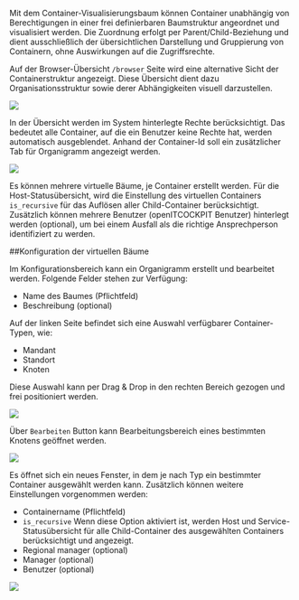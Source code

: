 Mit dem Container-Visualisierungsbaum können Container unabhängig von Berechtigungen in einer frei definierbaren
Baumstruktur angeordnet und visualisiert werden. Die Zuordnung erfolgt per Parent/Child-Beziehung und dient
ausschließlich der übersichtlichen Darstellung und Gruppierung von Containern, ohne Auswirkungen auf die Zugriffsrechte.

Auf der Browser-Übersicht `/browser` Seite wird eine alternative Sicht der Containerstruktur angezeigt. Diese Übersicht
dient dazu Organisationsstruktur sowie derer Abhängigkeiten visuell darzustellen.

![](/images/organizational_trees/status_tree.png)

In der Übersicht werden im System hinterlegte Rechte berücksichtigt. Das bedeutet alle Container, auf die ein Benutzer
keine Rechte hat, werden automatisch ausgeblendet. Anhand der Container-Id soll ein zusätzlicher Tab für Organigramm angezeigt werden.

![](/images/organizational_trees/browser_tree.png)

Es können mehrere virtuelle Bäume, je Container erstellt werden. Für die
Host-Statusübersicht, wird die Einstellung des virtuellen Containers `is_recursive` für das Auflösen aller
Child-Container
berücksichtigt. Zusätzlich können mehrere Benutzer (openITCOCKPIT Benutzer) hinterlegt werden (optional), um bei einem
Ausfall als die richtige Ansprechperson identifiziert zu werden.

##Konfiguration der virtuellen Bäume

Im Konfigurationsbereich kann ein Organigramm erstellt und bearbeitet werden. Folgende Felder stehen zur Verfügung:

* Name des Baumes (Pflichtfeld)
* Beschreibung (optional)

Auf der linken Seite befindet sich eine Auswahl verfügbarer Container-Typen, wie:

* Mandant
* Standort
* Knoten

Diese Auswahl kann per Drag & Drop in den rechten Bereich gezogen und frei positioniert werden.

![](/images/organizational_trees/config_edit.png)

Über `Bearbeiten` Button kann Bearbeitungsbereich eines bestimmten Knotens geöffnet werden.

![](/images/organizational_trees/edit.png)

Es öffnet sich ein neues Fenster, in dem je nach Typ ein bestimmter Container ausgewählt werden kann. Zusätzlich können
weitere Einstellungen vorgenommen werden:

* Containername (Pflichtfeld)
* `is_recursive` Wenn diese Option aktiviert ist, werden Host und Service-Statusübersicht für alle Child-Container des
  ausgewählten Containers berücksichtigt und angezeigt.
* Regional manager (optional)
* Manager (optional)
* Benutzer (optional)

![](/images/organizational_trees/config_modal.png)
